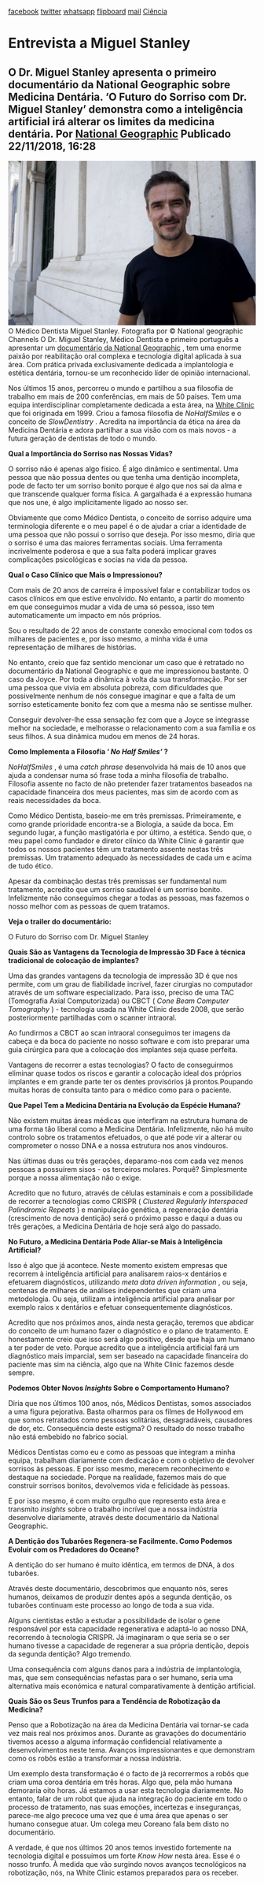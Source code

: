 [facebook](https://www.facebook.com/sharer/sharer.php?u=https%3A%2F%2Fwww.natgeo.pt%2Fciencia%2F2018%2F11%2Fentrevista-a-miguel-stanley) [twitter](https://twitter.com/share?url=https%3A%2F%2Fwww.natgeo.pt%2Fciencia%2F2018%2F11%2Fentrevista-a-miguel-stanley&via=natgeo&text=Entrevista%20a%20Miguel%20Stanley) [whatsapp](https://web.whatsapp.com/send?text=https%3A%2F%2Fwww.natgeo.pt%2Fciencia%2F2018%2F11%2Fentrevista-a-miguel-stanley) [flipboard](https://share.flipboard.com/bookmarklet/popout?v=2&title=Entrevista%20a%20Miguel%20Stanley&url=https%3A%2F%2Fwww.natgeo.pt%2Fciencia%2F2018%2F11%2Fentrevista-a-miguel-stanley) [mail](mailto:?subject=NatGeo&body=https%3A%2F%2Fwww.natgeo.pt%2Fciencia%2F2018%2F11%2Fentrevista-a-miguel-stanley%20-%20Entrevista%20a%20Miguel%20Stanley) [Ciência](https://www.natgeo.pt/ciencia) 
# Entrevista a Miguel Stanley 
## O Dr. Miguel Stanley apresenta o primeiro documentário da National Geographic sobre Medicina Dentária. ‘O Futuro do Sorriso com Dr. Miguel Stanley’ demonstra como a inteligência artificial irá alterar os limites da medicina dentária. Por [National Geographic](https://www.natgeo.pt/autor/national-geographic) Publicado 22/11/2018, 16:28 
![Fotografia do médico Dentista Miguel Stanley](img/files_styles_image_00_public_r0001_tratada.jpg)
O Médico Dentista Miguel Stanley. Fotografia por © National geographic Channels O Dr. Miguel Stanley, Médico Dentista e primeiro português a apresentar um [documentário da National Geographic](https://www.natgeo.pt/ciencia/2018/10/o-futuro-do-sorriso-com-dr-miguel-stanley) , tem uma enorme paixão por reabilitação oral complexa e tecnologia digital aplicada à sua área. Com prática privada exclusivamente dedicada a implantologia e estética dentária, tornou-se um reconhecido líder de opinião internacional. 

Nos últimos 15 anos, percorreu o mundo e partilhou a sua filosofia de trabalho em mais de 200 conferências, em mais de 50 países. Tem uma equipa interdisciplinar completamente dedicada a esta área, na [White Clinic](http://whiteclinic.pt/) que foi originada em 1999. Criou a famosa filosofia de _NoHalfSmiles_ e o conceito de _SlowDentistry_ . Acredita na importância da ética na área da Medicina Dentária e adora partilhar a sua visão com os mais novos - a futura geração de dentistas de todo o mundo. 

**Qual a Importância do Sorriso nas Nossas Vidas?** 

O sorriso não é apenas algo físico. É algo dinâmico e sentimental. Uma pessoa que não possua dentes ou que tenha uma dentição incompleta, pode de facto ter um sorriso bonito porque é algo que nos sai da alma e que transcende qualquer forma física. A gargalhada é a expressão humana que nos une, é algo implicitamente ligado ao nosso ser. 

Obviamente que como Médico Dentista, o conceito de sorriso adquire uma terminologia diferente e o meu papel é o de ajudar a criar a identidade de uma pessoa que não possui o sorriso que deseja. Por isso mesmo, diria que o sorriso é uma das maiores ferramentas sociais. Uma ferramenta incrivelmente poderosa e que a sua falta poderá implicar graves complicações psicológicas e socias na vida da pessoa. 

**Qual o Caso Clínico que Mais o Impressionou?** 

Com mais de 20 anos de carreira é impossível falar e contabilizar todos os casos clínicos em que estive envolvido. No entanto, a partir do momento em que conseguimos mudar a vida de uma só pessoa, isso tem automaticamente um impacto em nós próprios. 

Sou o resultado de 22 anos de constante conexão emocional com todos os milhares de pacientes e, por isso mesmo, a minha vida é uma representação de milhares de histórias. 

No entanto, creio que faz sentido mencionar um caso que é retratado no documentário da National Geographic e que me impressionou bastante. O caso da Joyce. Por toda a dinâmica à volta da sua transformação. Por ser uma pessoa que vivia em absoluta pobreza, com dificuldades que possivelmente nenhum de nós consegue imaginar e que a falta de um sorriso esteticamente bonito fez com que a mesma não se sentisse mulher. 

Conseguir devolver-lhe essa sensação fez com que a Joyce se integrasse melhor na sociedade, e melhorasse o relacionamento com a sua família e os seus filhos. A sua dinâmica mudou em menos de 24 horas. 

**Como Implementa a Filosofia ‘ _No Half Smiles’_ ?** 

_NoHalfSmiles_ , é uma _catch phrase_ desenvolvida há mais de 10 anos que ajuda a condensar numa só frase toda a minha filosofia de trabalho. Filosofia assente no facto de não pretender fazer tratamentos baseados na capacidade financeira dos meus pacientes, mas sim de acordo com as reais necessidades da boca. 

Como Médico Dentista, baseio-me em três premissas. Primeiramente, e como grande prioridade encontra-se a Biologia, a saúde da boca. Em segundo lugar, a função mastigatória e por último, a estética. Sendo que, o meu papel como fundador e diretor clínico da White Clinic é garantir que todos os nossos pacientes têm um tratamento assente nestas três premissas. Um tratamento adequado às necessidades de cada um e acima de tudo ético. 

Apesar da combinação destas três premissas ser fundamental num tratamento, acredito que um sorriso saudável é um sorriso bonito. Infelizmente não conseguimos chegar a todas as pessoas, mas fazemos o nosso melhor com as pessoas de quem tratamos. 

**Veja o trailer do documentário:** 

O Futuro do Sorriso com Dr. Miguel Stanley 

**Quais São as Vantagens da Tecnologia de Impressão 3D Face à técnica tradicional de colocação de implantes?** 

Uma das grandes vantagens da tecnologia de impressão 3D é que nos permite, com um grau de fiabilidade incrível, fazer cirurgias no computador através de um software especializado. Para isso, preciso de uma TAC (Tomografia Axial Computorizada) ou CBCT ( _Cone Beam Computer Tomography_ ) - tecnologia usada na White Clinic desde 2008, que serão posteriormente partilhadas com o scanner intraoral. 

Ao fundirmos a CBCT ao scan intraoral conseguimos ter imagens da cabeça e da boca do paciente no nosso software e com isto preparar uma guia cirúrgica para que a colocação dos implantes seja quase perfeita. 

Vantagens de recorrer a estas tecnologias? O facto de conseguirmos eliminar quase todos os riscos e garantir a colocação ideal dos próprios implantes e em grande parte ter os dentes provisórios já prontos.Poupando muitas horas de consulta tanto para o médico como para o paciente. 

**Que Papel Tem a Medicina Dentária na Evolução da Espécie Humana?** 

Não existem muitas áreas médicas que interfiram na estrutura humana de uma forma tão liberal como a Medicina Dentária. Infelizmente, não há muito controlo sobre os tratamentos efetuados, o que até pode vir a alterar ou comprometer o nosso DNA e a nossa estrutura nos anos vindouros. 

Nas últimas duas ou três gerações, deparamo-nos com cada vez menos pessoas a possuírem sisos - os terceiros molares. Porquê? Simplesmente porque a nossa alimentação não o exige. 

Acredito que no futuro, através de células estaminais e com a possibilidade de recorrer a tecnologias como CRISPR ( _Clustered Regularly Interspaced Palindromic Repeats_ ) e manipulação genética, a regeneração dentária (crescimento de nova dentição) será o próximo passo e daqui a duas ou três gerações, a Medicina Dentária de hoje será algo do passado. 

**No Futuro, a Medicina Dentária Pode Aliar-se Mais à Inteligência Artificial?** 

Isso é algo que já acontece. Neste momento existem empresas que recorrem à inteligência artificial para analisarem raios-x dentários e efetuarem diagnósticos, utilizando _meta data driven information_ , ou seja, centenas de milhares de análises independentes que criam uma metodologia. Ou seja, utilizam a inteligência artificial para analisar por exemplo raios x dentários e efetuar consequentemente diagnósticos. 

Acredito que nos próximos anos, ainda nesta geração, teremos que abdicar do conceito de um humano fazer o diagnóstico e o plano de tratamento. E honestamente creio que isso será algo positivo, desde que haja um humano a ter poder de veto. Porque acredito que a inteligência artificial fará um diagnóstico mais imparcial, sem ser baseado na capacidade financeira do paciente mas sim na ciência, algo que na White Clinic fazemos desde sempre. 

**Podemos Obter Novos _Insights_ Sobre o Comportamento Humano?** 

Diria que nos últimos 100 anos, nós, Médicos Dentistas, somos associados a uma figura pejorativa. Basta olharmos para os filmes de Hollywood em que somos retratados como pessoas solitárias, desagradáveis, causadores de dor, etc. Consequência deste estigma? O resultado do nosso trabalho não está embebido no fabrico social. 

Médicos Dentistas como eu e como as pessoas que integram a minha equipa, trabalham diariamente com dedicação e com o objetivo de devolver sorrisos às pessoas. E por isso mesmo, merecem reconhecimento e destaque na sociedade. Porque na realidade, fazemos mais do que construir sorrisos bonitos, devolvemos vida e felicidade às pessoas. 

E por isso mesmo, é com muito orgulho que represento esta área e transmito _insights_ sobre o trabalho incrível que a nossa indústria desenvolve diariamente, através deste documentário da National Geographic. 

**A Dentição dos Tubarões Regenera-se Facilmente. Como Podemos Evoluir com os Predadores do Oceano?** 

A dentição do ser humano é muito idêntica, em termos de DNA, à dos tubarões. 

Através deste documentário, descobrimos que enquanto nós, seres humanos, deixamos de produzir dentes após a segunda dentição, os tubarões continuam este processo ao longo de toda a sua vida. 

Alguns cientistas estão a estudar a possibilidade de isolar o gene responsável por esta capacidade regenerativa e adaptá-lo ao nosso DNA, recorrendo à tecnologia CRISPR. Já imaginaram o que seria se o ser humano tivesse a capacidade de regenerar a sua própria dentição, depois da segunda dentição? Algo tremendo. 

Uma consequência com alguns danos para a indústria de implantologia, mas, que sem consequências nefastas para o ser humano, seria uma alternativa mais económica e natural comparativamente à dentição artificial. 

**Quais São os Seus Trunfos para a Tendência de Robotização da Medicina?** 

Penso que a Robotização na área da Medicina Dentária vai tornar-se cada vez mais real nos próximos anos. Durante as gravações do documentário tivemos acesso a alguma informação confidencial relativamente a desenvolvimentos neste tema. Avanços impressionantes e que demonstram como os robôs estão a transformar a nossa indústria. 

Um exemplo desta transformação é o facto de já recorrermos a robôs que criam uma coroa dentária em três horas. Algo que, pela mão humana demoraria oito horas. Já estamos a usar esta tecnologia diariamente. No entanto, falar de um robot que ajuda na integração do paciente em todo o processo de tratamento, nas suas emoções, incertezas e inseguranças, parece-me algo precoce uma vez que é uma área que apenas o ser humano consegue atuar. Um colega meu Coreano fala bem disto no documentário. 

A verdade, é que nos últimos 20 anos temos investido fortemente na tecnologia digital e possuímos um forte _Know How_ nesta área. Esse é o nosso trunfo. À medida que vão surgindo novos avanços tecnológicos na robotização, nós, na White Clinic estamos preparados para os receber. 

